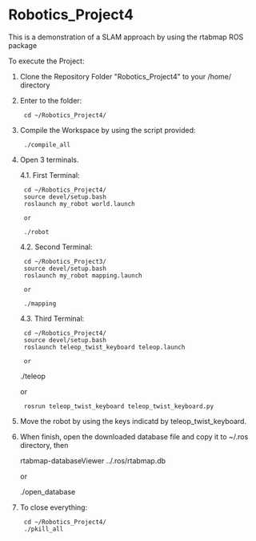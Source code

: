 # Robotics_Project4
This is a demonstration of a SLAM approach by using the rtabmap ROS package

To execute the Project:

1. Clone the Repository Folder "Robotics_Project4" to your /home/<user> directory
	

2. Enter to the folder:

        cd ~/Robotics_Project4/
  
	
3. Compile the Workspace by using the script provided:
	
        ./compile_all
 
	
4. Open 3 terminals.

	4.1. First Terminal: 

        cd ~/Robotics_Project4/
        source devel/setup.bash
        roslaunch my_robot world.launch

        or

        ./robot

	4.2. Second Terminal:

        cd ~/Robotics_Project3/
        source devel/setup.bash
        roslaunch my_robot mapping.launch

        or

        ./mapping

	4.3. Third Terminal:

        cd ~/Robotics_Project4/	
        source devel/setup.bash
        roslaunch teleop_twist_keyboard teleop.launch

        or

	./teleop

	or

        rosrun teleop_twist_keyboard teleop_twist_keyboard.py
 
	
5. Move the robot by using the keys indicatd by teleop_twist_keyboard.

	
6. When finish, open the downloaded database file and copy it to ~/.ros directory, then
	
	rtabmap-databaseViewer ../.ros/rtabmap.db

	or

	./open_database	

	
7. To close everything:
	
        cd ~/Robotics_Project4/
        ./pkill_all

